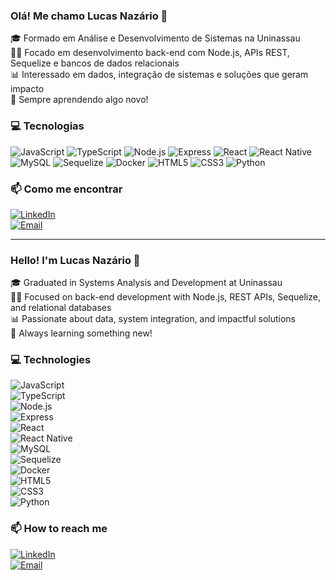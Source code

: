 ### Olá! Me chamo Lucas Nazário 👋

🎓 Formado em Análise e Desenvolvimento de Sistemas na Uninassau  
👨‍💻 Focado em desenvolvimento back-end com Node.js, APIs REST, Sequelize e bancos de dados relacionais  
📊 Interessado em dados, integração de sistemas e soluções que geram impacto  
🚀 Sempre aprendendo algo novo!

### 💻 Tecnologias

![JavaScript](https://img.shields.io/badge/-JavaScript-black?style=flat-square&logo=javascript)
![TypeScript](https://img.shields.io/badge/-TypeScript-black?style=flat-square&logo=typescript)
![Node.js](https://img.shields.io/badge/-Node.js-black?style=flat-square&logo=node.js)
![Express](https://img.shields.io/badge/-Express-black?style=flat-square&logo=express)
![React](https://img.shields.io/badge/-React-black?style=flat-square&logo=react)
![React Native](https://img.shields.io/badge/-React%20Native-black?style=flat-square&logo=react)
![MySQL](https://img.shields.io/badge/-MySQL-black?style=flat-square&logo=mysql)
![Sequelize](https://img.shields.io/badge/-Sequelize-black?style=flat-square&logo=sequelize)
![Docker](https://img.shields.io/badge/-Docker-black?style=flat-square&logo=docker)
![HTML5](https://img.shields.io/badge/-HTML5-black?style=flat-square&logo=html5)
![CSS3](https://img.shields.io/badge/-CSS3-black?style=flat-square&logo=css3)
![Python](https://img.shields.io/badge/-Python-black?style=flat-square&logo=python)

### 📫 Como me encontrar

[![LinkedIn](https://img.shields.io/badge/-LinkedIn-blue?style=flat-square&logo=linkedin)](https://www.linkedin.com/in/lucas-naz%C3%A1rio-80b02a289/)  
[![Email](https://img.shields.io/badge/-lucasnazario.tech@gmail.com-red?style=flat-square&logo=gmail)](mailto:lucasnazario.tech@gmail.com)

---

### Hello! I'm Lucas Nazário 👋

🎓 Graduated in Systems Analysis and Development at Uninassau  
👨‍💻 Focused on back-end development with Node.js, REST APIs, Sequelize, and relational databases  
📊 Passionate about data, system integration, and impactful solutions  
🚀 Always learning something new!

### 💻 Technologies

![JavaScript](https://img.shields.io/badge/-JavaScript-black?style=flat-square&logo=javascript)  
![TypeScript](https://img.shields.io/badge/-TypeScript-black?style=flat-square&logo=typescript)  
![Node.js](https://img.shields.io/badge/-Node.js-black?style=flat-square&logo=node.js)  
![Express](https://img.shields.io/badge/-Express-black?style=flat-square&logo=express)  
![React](https://img.shields.io/badge/-React-black?style=flat-square&logo=react)  
![React Native](https://img.shields.io/badge/-React%20Native-black?style=flat-square&logo=react)  
![MySQL](https://img.shields.io/badge/-MySQL-black?style=flat-square&logo=mysql)  
![Sequelize](https://img.shields.io/badge/-Sequelize-black?style=flat-square&logo=sequelize)  
![Docker](https://img.shields.io/badge/-Docker-black?style=flat-square&logo=docker)  
![HTML5](https://img.shields.io/badge/-HTML5-black?style=flat-square&logo=html5)  
![CSS3](https://img.shields.io/badge/-CSS3-black?style=flat-square&logo=css3)  
![Python](https://img.shields.io/badge/-Python-black?style=flat-square&logo=python)

### 📫 How to reach me

[![LinkedIn](https://img.shields.io/badge/-LinkedIn-blue?style=flat-square&logo=linkedin)](https://www.linkedin.com/in/lucas-naz%C3%A1rio-80b02a289/)  
[![Email](https://img.shields.io/badge/-lucasnazario.tech@gmail.com-red?style=flat-square&logo=gmail)](mailto:lucasnazario.tech@gmail.com)
